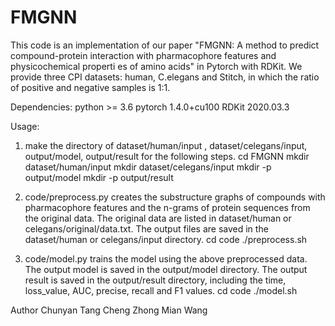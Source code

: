 # FMGNN
This code is an implementation of our paper "FMGNN: A method to predict compound-protein interaction with pharmacophore features and physicochemical properti
es of amino acids" in Pytorch with RDKit. We provide three CPI datasets: human, C.elegans and Stitch, in which the ratio of positive and negative samples is 
1:1.

Dependencies:
python >= 3.6
pytorch 1.4.0+cu100
RDKit 2020.03.3

Usage:

1. make the directory of dataset/human/input , dataset/celegans/input, output/model, output/result for the following steps.
   cd FMGNN
   mkdir dataset/human/input
   mkdir dataset/celegans/input
   mkdir -p output/model
   mkdir -p output/result


2.  code/preprocess.py creates the substructure graphs of compounds with pharmacophore features and the n-grams of protein sequences from the original data. 
The original data are listed in dataset/human or celegans/original/data.txt. The output files are saved in the dataset/human or celegans/input directory.
    cd code
    ./preprocess.sh

3.  code/model.py trains the model using the above preprocessed data. The output model is saved in the output/model directory. The output result is saved in 
the output/result directory, including the time, loss_value, AUC, precise, recall and F1 values. 
    cd code
    ./model.sh

Author
Chunyan Tang
Cheng Zhong
Mian Wang
